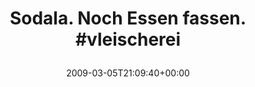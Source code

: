 ---
retweeted: false
source: <a href="http://twitter.com" rel="nofollow">Twitter Web Client</a>
entities:
  hashtags:
  - text: vleischerei
    indices:
    - '27'
    - '39'
  symbols: []
  user_mentions: []
  urls: []
display_text_range:
- '0'
- '39'
favorite_count: '0'
id_str: '1285240443'
truncated: false
retweet_count: '0'
id: '1285240443'
created_at: Thu Mar 05 21:09:40 +0000 2009
favorited: false
full_text: 'Sodala. Noch Essen fassen. #vleischerei'
lang: de
tags:
- vleischerei
- pesos/twitter
date: '2009-03-05T21:09:40+00:00'
src: https://twitter.com/bascht/status/1285240443
original_url: https://twitter.com/bascht/status/1285240443
type: twitter_tweet
text: 'Sodala. Noch Essen fassen. #vleischerei'
title: 'Sodala. Noch Essen fassen. #vleischerei

  '

---